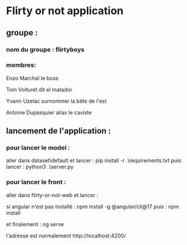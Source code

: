 # Flirty or not application

## groupe :
### nom du groupe :  flirtyboys
### membres: 
Enzo Marchal le boss

Tom Voituret dit el matador

Yvann Uzelac surnommer la bête de l'est

Antoine Dupasquier alias le caviste

## lancement de l'application : 

### pour lancer le model :
aller dans dataset\default et lancer :
    pip install -r .\requirements.txt
puis lancer :
    python3 .\server.py


### pour lancer le front :

aller dans flirty-or-not-web et lancer :

si angular n'est pas installé :
    npm install -g @angular/cli@17
puis :
    npm install

et finalement :
    ng serve

l'adresse est normalement http://localhost:4200/